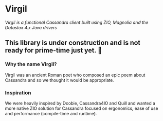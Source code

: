 # Virgil
_Virgil is a functional Cassandra client built using ZIO, Magnolia and the Datastax 4.x Java drivers_


## This library is under construction and is not ready for prime-time just yet. 🚧


### Why the name Virgil?
Virgil was an ancient Roman poet who composed an epic poem about Cassandra and so we thought it would be appropriate.

### Inspiration
We were heavily inspired by Doobie, Cassandra4IO and Quill and wanted a more native ZIO solution for Cassandra focused
on ergonomics, ease of use and performance (compile-time and runtime).
